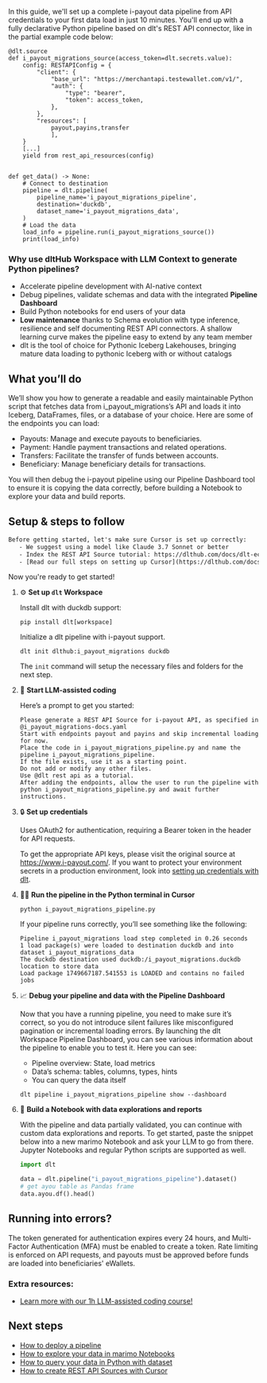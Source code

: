 In this guide, we'll set up a complete i-payout data pipeline from API credentials to your first data load in just 10 minutes. You'll end up with a fully declarative Python pipeline based on dlt's REST API connector, like in the partial example code below:

```python-outcome
@dlt.source
def i_payout_migrations_source(access_token=dlt.secrets.value):
    config: RESTAPIConfig = {
        "client": {
            "base_url": "https://merchantapi.testewallet.com/v1/",
            "auth": {
                "type": "bearer",
                "token": access_token,
            },
        },
        "resources": [
            payout,payins,transfer
            ],
    }
    [...]
    yield from rest_api_resources(config)


def get_data() -> None:
    # Connect to destination
    pipeline = dlt.pipeline(
        pipeline_name='i_payout_migrations_pipeline',
        destination='duckdb',
        dataset_name='i_payout_migrations_data', 
    )
    # Load the data
    load_info = pipeline.run(i_payout_migrations_source())
    print(load_info) 
```

### Why use dltHub Workspace with LLM Context to generate Python pipelines?

- Accelerate pipeline development with AI-native context
- Debug pipelines, validate schemas and data with the integrated **Pipeline Dashboard**
- Build Python notebooks for end users of your data
- **Low maintenance** thanks to Schema evolution with type inference, resilience and self documenting REST API connectors. A shallow learning curve makes the pipeline easy to extend by any team member
- dlt is the tool of choice for Pythonic Iceberg Lakehouses, bringing mature data loading to pythonic Iceberg with or without catalogs

## What you’ll do

We’ll show you how to generate a readable and easily maintainable Python script that fetches data from i_payout_migrations’s API and loads it into Iceberg, DataFrames, files, or a database of your choice. Here are some of the endpoints you can load:

- Payouts: Manage and execute payouts to beneficiaries.
- Payment: Handle payment transactions and related operations.
- Transfers: Facilitate the transfer of funds between accounts.
- Beneficiary: Manage beneficiary details for transactions.

You will then debug the i-payout pipeline using our Pipeline Dashboard tool to ensure it is copying the data correctly, before building a Notebook to explore your data and build reports.

## Setup & steps to follow

```default
Before getting started, let's make sure Cursor is set up correctly:
   - We suggest using a model like Claude 3.7 Sonnet or better
   - Index the REST API Source tutorial: https://dlthub.com/docs/dlt-ecosystem/verified-sources/rest_api/ and add it to context as **@dlt rest api**
   - [Read our full steps on setting up Cursor](https://dlthub.com/docs/dlt-ecosystem/llm-tooling/cursor-restapi#23-configuring-cursor-with-documentation)
```

Now you're ready to get started!

1. ⚙️ **Set up `dlt` Workspace**
    
    Install dlt with duckdb support:
    ```shell
    pip install dlt[workspace]
    ```

    Initialize a dlt pipeline with i-payout support.
    ```shell
    dlt init dlthub:i_payout_migrations duckdb
    ```

    The `init` command will setup the necessary files and folders for the next step.
    
2. 🤠 **Start LLM-assisted coding**
    
    Here’s a prompt to get you started:
    
    ```prompt
    Please generate a REST API Source for i-payout API, as specified in @i_payout_migrations-docs.yaml 
    Start with endpoints payout and payins and skip incremental loading for now. 
    Place the code in i_payout_migrations_pipeline.py and name the pipeline i_payout_migrations_pipeline. 
    If the file exists, use it as a starting point. 
    Do not add or modify any other files. 
    Use @dlt rest api as a tutorial. 
    After adding the endpoints, allow the user to run the pipeline with python i_payout_migrations_pipeline.py and await further instructions.
    ```

    
3. 🔒 **Set up credentials** 
    
    Uses OAuth2 for authentication, requiring a Bearer token in the header for API requests.
    
    To get the appropriate API keys, please visit the original source at https://www.i-payout.com/.
    If you want to protect your environment secrets in a production environment, look into [setting up credentials with dlt](https://dlthub.com/docs/walkthroughs/add_credentials).
    
4. 🏃‍♀️ **Run the pipeline in the Python terminal in Cursor**
    
    ```shell
    python i_payout_migrations_pipeline.py
    ```
    
    If your pipeline runs correctly, you’ll see something like the following:
    
    ```shell
    Pipeline i_payout_migrations load step completed in 0.26 seconds
    1 load package(s) were loaded to destination duckdb and into dataset i_payout_migrations_data
    The duckdb destination used duckdb:/i_payout_migrations.duckdb location to store data
    Load package 1749667187.541553 is LOADED and contains no failed jobs
    ```
    
5. 📈 **Debug your pipeline and data with the Pipeline Dashboard**

    Now that you have a running pipeline, you need to make sure it’s correct, so you do not introduce silent failures like misconfigured pagination or incremental loading errors. By launching the dlt Workspace Pipeline Dashboard, you can see various information about the pipeline to enable you to test it. Here you can see:
    - Pipeline overview: State, load metrics
    - Data’s schema: tables, columns, types, hints
    - You can query the data itself
    
    ```shell
    dlt pipeline i_payout_migrations_pipeline show --dashboard
    ```
    
6. 🐍 **Build a Notebook with data explorations and reports**

    With the pipeline and data partially validated, you can continue with custom data explorations and reports. To get started, paste the snippet below into a new marimo Notebook and ask your LLM to go from there. Jupyter Notebooks and regular Python scripts are supported as well.

    
    ```python
    import dlt

   data = dlt.pipeline("i_payout_migrations_pipeline").dataset()
   # get ayou table as Pandas frame
   data.ayou.df().head()
    ```

## Running into errors?

The token generated for authentication expires every 24 hours, and Multi-Factor Authentication (MFA) must be enabled to create a token. Rate limiting is enforced on API requests, and payouts must be approved before funds are loaded into beneficiaries' eWallets.

### Extra resources:

- [Learn more with our 1h LLM-assisted coding course!](https://www.youtube.com/watch?v=GGid70rnJuM)

## Next steps

- [How to deploy a pipeline](https://dlthub.com/docs/walkthroughs/deploy-a-pipeline)
- [How to explore your data in marimo Notebooks](https://dlthub.com/docs/general-usage/dataset-access/marimo)
- [How to query your data in Python with dataset](https://dlthub.com/docs/general-usage/dataset-access/dataset)
- [How to create REST API Sources with Cursor](https://dlthub.com/docs/dlt-ecosystem/llm-tooling/cursor-restapi)
